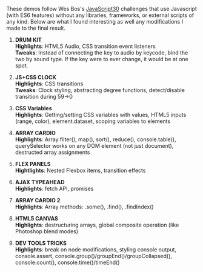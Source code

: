 These demos follow Wes Bos's [JavaScript30](http://www.javascript30.com) challenges that use Javascript (with ES6 features) without any libraries, frameworks, or external scripts of any kind. Below are what I found interesting as well any modifications I made to the final result.

1. **DRUM KIT**  
    **Highlights**: HTML5 Audio, CSS transition event listeners  
    **Tweaks**: Instead of connecting the key to audio by keycode, bind the two by sound type. If the key were to ever change, it would be at one spot.  

2. **JS+CSS CLOCK**  
    **Highlights**: CSS transitions  
    **Tweaks**: Clock styling, abstracting degree functions, detect/disable transition during 59->0 

3. **CSS Variables**  
    **Highlights**: Getting/setting CSS variables with values, HTML5 inputs (range, color), element.dataset, scoping variables to elements

4. **ARRAY CARDIO**  
    **Highlights**: Array filter(), map(), sort(), reduce(), console.table(), querySelector works on any DOM element (not just document), destructed array assignments
    
5. **FLEX PANELS**  
    **Hightlights**: Nested Flexbox items, transition effects

6. **AJAX TYPEAHEAD**  
    **Highlights**: fetch API, promises

7. **ARRAY CARDIO 2**  
    **Highlights**: Array methods: .some(), .find(), .findIndex()

8. **HTML5 CANVAS**  
    **Highlights**: destructuring arrays, global composite operation (like Photoshop blend modes)

9. **DEV TOOLS TRICKS**  
    **Highlights**: break on node modifications, styling console output, console.assert, console.group()/groupEnd()/groupCollapsed(), console.count(), console.time()/timeEnd()
